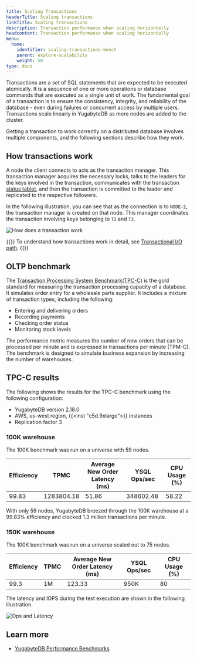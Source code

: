 ```yaml
---
title: Scaling Transactions
headerTitle: Scaling transactions
linkTitle: Scaling transactions
description: Transaction performance when scaling horizontally
headcontent: Transaction performance when scaling horizontally
menu:
  home:
    identifier: scaling-transactions-bench
    parent: explore-scalability
    weight: 50
type: docs
---
```


Transactions are a set of SQL statements that are expected to be executed atomically. It is a sequence of one or more operations or database commands that are executed as a single unit of work. The fundamental goal of a transaction is to ensure the consistency, integrity, and reliability of the database - even during failures or concurrent access by multiple users. Transactions scale linearly in YugabyteDB as more nodes are added to the cluster.

Getting a transaction to work correctly on a distributed database involves multiple components, and the following sections describe how they work.

## How transactions work

A node the client connects to acts as the transaction manager. This transaction manager acquires the necessary locks, talks to the leaders for the keys involved in the transaction, communicates with the transaction [status tablet](../../../architecture/transactions/transactional-io-path/#create-a-transaction-record), and then the transaction is committed to the leader and replicated to the respective followers.

In the following illustration, you can see that as the connection is to `NODE-2`, the transaction manager is created on that node. This manager coordinates the transaction involving keys belonging to `T2` and `T3`.

![How does a transaction work](/images/explore/scalability/scaling-transactions-working.png)

{{<lead link="../../../architecture/transactions/transactional-io-path/">}}
To understand how transactions work in detail, see [Transactional I/O path](../../../architecture/transactions/transactional-io-path/).
{{</lead>}}

## OLTP benchmark

The [Transaction Processing System Benchmark(TPC-C)](https://www.tpc.org/tpcc/detail5.asp) is the gold standard for measuring the transaction processing capacity of a database. It simulates order entry for a wholesale parts supplier. It includes a mixture of transaction types, including the following:

- Entering and delivering orders
- Recording payments
- Checking order status
- Monitoring stock levels

The performance metric measures the number of new orders that can be processed per minute and is expressed in transactions per minute (TPM-C). The benchmark is designed to simulate business expansion by increasing the number of warehouses.

## TPC-C results

The following shows the results for the TPC-C benchmark using the following configuration:

- YugabyteDB version 2.18.0
- AWS, us-west region, {{<inst "c5d.9xlarge">}} instances
- Replication factor 3

### 100K warehouse

The 100K benchmark was run on a universe with 59 nodes.

| Efficiency | TPMC       | Average New Order Latency (ms) | YSQL Ops/sec | CPU Usage (%) |
| :--------- | ---------- | ------------------------------ | ------------ | ------------- |
| 99.83      | 1283804.18 | 51.86                          | 348602.48    | 58.22         |

With only 59 nodes, YugabyteDB breezed through the 100K warehouse at a 99.83% efficiency and clocked 1.3 million transactions per minute.

### 150K warehouse

The 100K benchmark was run on a universe scaled out to 75 nodes.

| Efficiency | TPMC | Average New Order Latency (ms) | YSQL Ops/sec | CPU Usage (%) |
| :--------- | -----| ------------------------------ | ------------ | ------------- |
| 99.3       | 1M   | 123.33                         | 950K         | 80            |

The latency and IOPS during the test execution are shown in the following illustration.

![Ops and Latency](/images/explore/scalability/150k_warehouse_latency.png)

## Learn more

- [YugabyteDB Performance Benchmarks](../../../benchmark/)
